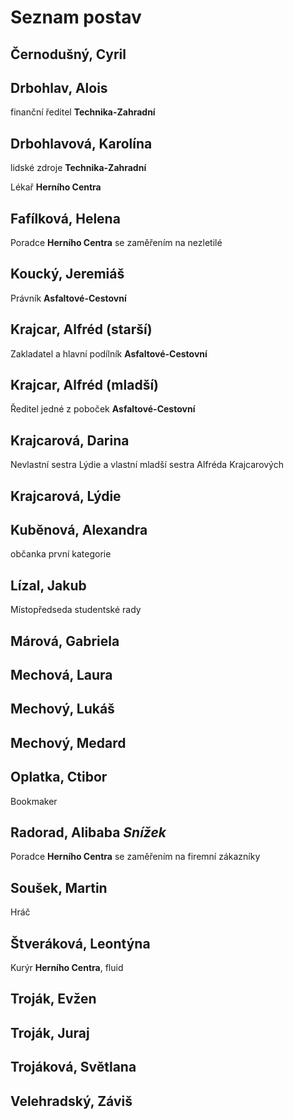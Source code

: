 # Seznam postav

## Černodušný, Cyril

## Drbohlav, Alois

finanční ředitel **Technika-Zahradní**

## Drbohlavová, Karolína

lidské zdroje **Technika-Zahradní**

Lékař **Herního Centra**

## Fafílková, Helena

Poradce **Herního Centra** se zaměřením na nezletilé

## Koucký, Jeremiáš

Právník **Asfaltové-Cestovní**

## Krajcar, Alfréd (starší)

Zakladatel a hlavní podílník **Asfaltové-Cestovní**

## Krajcar, Alfréd (mladší)

Ředitel jedné z poboček **Asfaltové-Cestovní**

## Krajcarová, Darina

Nevlastní sestra Lýdie a vlastní mladší sestra Alfréda Krajcarových

## Krajcarová, Lýdie

## Kuběnová, Alexandra

občanka první kategorie

## Lízal, Jakub

Místopředseda studentské rady

## Márová, Gabriela

## Mechová, Laura

## Mechový, Lukáš

## Mechový, Medard

## Oplatka, Ctibor

Bookmaker

## Radorad, Alibaba *Snížek* 

Poradce **Herního Centra** se zaměřením na firemní zákazníky

## Soušek, Martin

Hráč

## Štveráková, Leontýna

Kurýr **Herního Centra**, fluid

## Troják, Evžen

## Troják, Juraj

## Trojáková, Světlana

## Velehradský, Záviš
